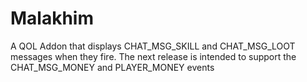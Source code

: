 # Malakhim
A QOL Addon that displays CHAT_MSG_SKILL and CHAT_MSG_LOOT messages when they fire.
The next release is intended to support the CHAT_MSG_MONEY and PLAYER_MONEY events
